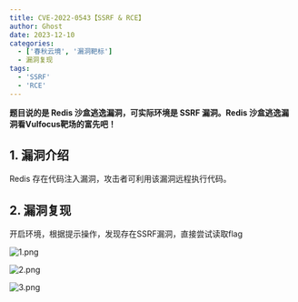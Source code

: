 ```yaml
---
title: CVE-2022-0543【SSRF & RCE】
author: Ghost
date: 2023-12-10
categories:
  - ['春秋云境', '漏洞靶标']
  - 漏洞复现
tags:
  - 'SSRF'
  - 'RCE'
---
```


**题目说的是 Redis 沙盒逃逸漏洞，可实际环境是 SSRF 漏洞。Redis 沙盒逃逸漏洞看Vulfocus靶场的富先吧！**

## 1. 漏洞介绍

Redis 存在代码注入漏洞，攻击者可利用该漏洞远程执行代码。

## 2. 漏洞复现

开启环境，根据提示操作，发现存在SSRF漏洞，直接尝试读取flag

![1.png](https://fastly.jsdelivr.net/gh/z9m8r8/PicGo-Notes-Pu/202309281656263.png)

![2.png](https://fastly.jsdelivr.net/gh/z9m8r8/PicGo-Notes-Pu/202309281656869.png)

![3.png](https://fastly.jsdelivr.net/gh/z9m8r8/PicGo-Notes-Pu/202309281656506.png)
